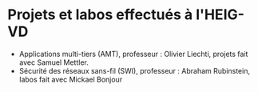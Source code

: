 # Projets et labos effectués à l'HEIG-VD

* Applications multi-tiers (AMT), professeur : Olivier Liechti, projets fait avec Samuel Mettler.
* Sécurité des réseaux sans-fil (SWI), professeur : Abraham Rubinstein, labos fait avec Mickael Bonjour